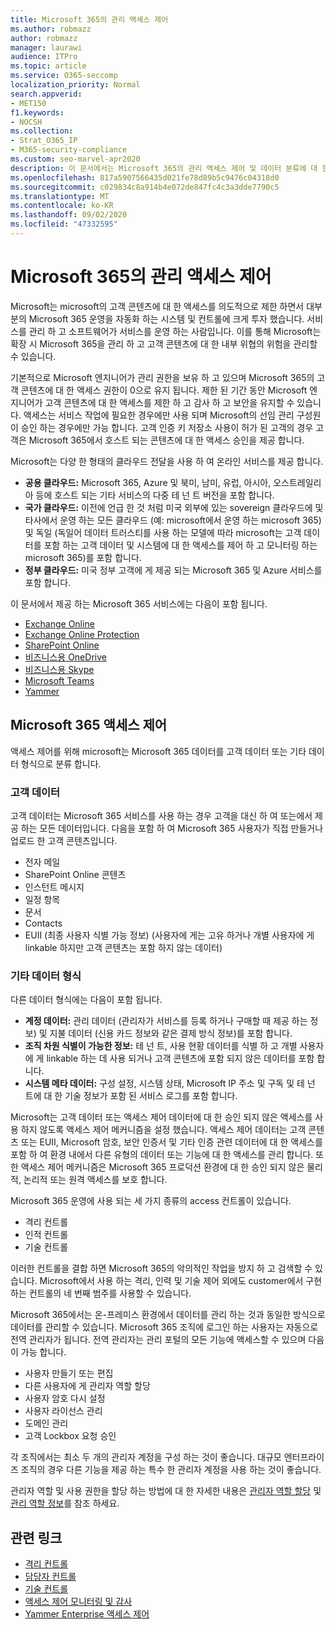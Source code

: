 ```yaml
---
title: Microsoft 365의 관리 액세스 제어
ms.author: robmazz
author: robmazz
manager: laurawi
audience: ITPro
ms.topic: article
ms.service: O365-seccomp
localization_priority: Normal
search.appverid:
- MET150
f1.keywords:
- NOCSH
ms.collection:
- Strat_O365_IP
- M365-security-compliance
ms.custom: seo-marvel-apr2020
description: 이 문서에서는 Microsoft 365의 관리 액세스 제어 및 데이터 분류에 대 한 개요를 제공 합니다.
ms.openlocfilehash: 817a5907566435d021fe78d89b5c9476c04318d0
ms.sourcegitcommit: c029834c8a914b4e072de847fc4c3a3dde7790c5
ms.translationtype: MT
ms.contentlocale: ko-KR
ms.lasthandoff: 09/02/2020
ms.locfileid: "47332595"
---
```

# <a name="administrative-access-controls-in-microsoft-365"></a>Microsoft 365의 관리 액세스 제어 

Microsoft는 microsoft의 고객 콘텐츠에 대 한 액세스를 의도적으로 제한 하면서 대부분의 Microsoft 365 운영을 자동화 하는 시스템 및 컨트롤에 크게 투자 했습니다. 서비스를 관리 하 고 소프트웨어가 서비스를 운영 하는 사람입니다. 이를 통해 Microsoft는 확장 시 Microsoft 365을 관리 하 고 고객 콘텐츠에 대 한 내부 위협의 위험을 관리할 수 있습니다.

기본적으로 Microsoft 엔지니어가 관리 권한을 보유 하 고 있으며 Microsoft 365의 고객 콘텐츠에 대 한 액세스 권한이 0으로 유지 됩니다. 제한 된 기간 동안 Microsoft 엔지니어가 고객 콘텐츠에 대 한 액세스를 제한 하 고 감사 하 고 보안을 유지할 수 있습니다. 액세스는 서비스 작업에 필요한 경우에만 사용 되며 Microsoft의 선임 관리 구성원이 승인 하는 경우에만 가능 합니다. 고객 인증 키 저장소 사용이 허가 된 고객의 경우 고객은 Microsoft 365에서 호스트 되는 콘텐츠에 대 한 액세스 승인을 제공 합니다.

Microsoft는 다양 한 형태의 클라우드 전달을 사용 하 여 온라인 서비스를 제공 합니다.

- **공용 클라우드:** Microsoft 365, Azure 및 북미, 남미, 유럽, 아시아, 오스트레일리아 등에 호스트 되는 기타 서비스의 다중 테 넌 트 버전을 포함 합니다.
- **국가 클라우드:** 이전에 언급 한 것 처럼 미국 외부에 있는 sovereign 클라우드에 및 타사에서 운영 하는 모든 클라우드 (예: microsoft에서 운영 하는 microsoft 365) 및 독일 (독일어 데이터 트러스티를 사용 하는 모델에 따라 microsoft는 고객 데이터를 포함 하는 고객 데이터 및 시스템에 대 한 액세스를 제어 하 고 모니터링 하는 microsoft 365)를 포함 합니다.
- **정부 클라우드:** 미국 정부 고객에 게 제공 되는 Microsoft 365 및 Azure 서비스를 포함 합니다.

이 문서에서 제공 하는 Microsoft 365 서비스에는 다음이 포함 됩니다.

- [Exchange Online](https://docs.microsoft.com/Exchange/exchange-online)
- [Exchange Online Protection](https://docs.microsoft.com/Office365/SecurityCompliance/eop/exchange-online-protection-overview)
- [SharePoint Online](https://docs.microsoft.com/sharepoint/sharepoint-online)
- [비즈니스용 OneDrive](https://docs.microsoft.com/OneDrive/onedrive)
- [비즈니스용 Skype](https://docs.microsoft.com/SkypeForBusiness/skype-for-business-online)
- [Microsoft Teams](https://docs.microsoft.com/MicrosoftTeams/Teams-overview)
- [Yammer](https://docs.microsoft.com/yammer/yammer-landing-page)

## <a name="microsoft-365-access-controls"></a>Microsoft 365 액세스 제어

액세스 제어를 위해 microsoft는 Microsoft 365 데이터를 고객 데이터 또는 기타 데이터 형식으로 분류 합니다.

### <a name="customer-data"></a>고객 데이터

고객 데이터는 Microsoft 365 서비스를 사용 하는 경우 고객을 대신 하 여 또는에서 제공 하는 모든 데이터입니다. 다음을 포함 하 여 Microsoft 365 사용자가 직접 만들거나 업로드 한 고객 콘텐츠입니다.

- 전자 메일
- SharePoint Online 콘텐츠
- 인스턴트 메시지
- 일정 항목
- 문서
- Contacts
- EUII (최종 사용자 식별 가능 정보) (사용자에 게는 고유 하거나 개별 사용자에 게 linkable 하지만 고객 콘텐츠는 포함 하지 않는 데이터)

### <a name="other-types-of-data"></a>기타 데이터 형식

다른 데이터 형식에는 다음이 포함 됩니다.

- **계정 데이터:** 관리 데이터 (관리자가 서비스를 등록 하거나 구매할 때 제공 하는 정보) 및 지불 데이터 (신용 카드 정보와 같은 결제 방식 정보)를 포함 합니다.
- **조직 차원 식별이 가능한 정보:** 테 넌 트, 사용 현황 데이터를 식별 하 고 개별 사용자에 게 linkable 하는 데 사용 되거나 고객 콘텐츠에 포함 되지 않은 데이터를 포함 합니다.
- **시스템 메타 데이터:** 구성 설정, 시스템 상태, Microsoft IP 주소 및 구독 및 테 넌 트에 대 한 기술 정보가 포함 된 서비스 로그를 포함 합니다.

Microsoft는 고객 데이터 또는 액세스 제어 데이터에 대 한 승인 되지 않은 액세스를 사용 하지 않도록 액세스 제어 메커니즘을 설정 했습니다. 액세스 제어 데이터는 고객 콘텐츠 또는 EUII, Microsoft 암호, 보안 인증서 및 기타 인증 관련 데이터에 대 한 액세스를 포함 하 여 환경 내에서 다른 유형의 데이터 또는 기능에 대 한 액세스를 관리 합니다. 또한 액세스 제어 메커니즘은 Microsoft 365 프로덕션 환경에 대 한 승인 되지 않은 물리적, 논리적 또는 원격 액세스를 보호 합니다.

Microsoft 365 운영에 사용 되는 세 가지 종류의 access 컨트롤이 있습니다.

- 격리 컨트롤
- 인적 컨트롤
- 기술 컨트롤

이러한 컨트롤을 결합 하면 Microsoft 365의 악의적인 작업을 방지 하 고 검색할 수 있습니다. Microsoft에서 사용 하는 격리, 인력 및 기술 제어 외에도 customer에서 구현 하는 컨트롤의 네 번째 범주를 사용할 수 있습니다.

Microsoft 365에서는 온-프레미스 환경에서 데이터를 관리 하는 것과 동일한 방식으로 데이터를 관리할 수 있습니다. Microsoft 365 조직에 로그인 하는 사용자는 자동으로 전역 관리자가 됩니다. 전역 관리자는 관리 포털의 모든 기능에 액세스할 수 있으며 다음이 가능 합니다.

- 사용자 만들기 또는 편집
- 다른 사용자에 게 관리자 역할 할당
- 사용자 암호 다시 설정
- 사용자 라이선스 관리
- 도메인 관리
- 고객 Lockbox 요청 승인

각 조직에서는 최소 두 개의 관리자 계정을 구성 하는 것이 좋습니다. 대규모 엔터프라이즈 조직의 경우 다른 기능을 제공 하는 특수 한 관리자 계정을 사용 하는 것이 좋습니다.

관리자 역할 및 사용 권한을 할당 하는 방법에 대 한 자세한 내용은 [관리자 역할 할당](https://docs.microsoft.com/microsoft-365/admin/add-users/assign-admin-roles) 및 [관리 역할 정보](https://docs.microsoft.com/microsoft-365/admin/add-users/about-admin-roles)를 참조 하세요.

## <a name="related-links"></a>관련 링크

- [격리 컨트롤](microsoft-365-isolation-controls.md)
- [담당자 컨트롤](microsoft-365-personnel-controls.md)
- [기술 컨트롤](microsoft-365-technology-controls.md)
- [액세스 제어 모니터링 및 감사](microsoft-365-monitoring-and-auditing-access-controls.md)
- [Yammer Enterprise 액세스 제어](microsoft-365-yammer-enterprise-access-controls.md)
